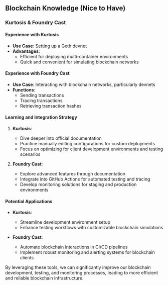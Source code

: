 
## Blockchain Knowledge (Nice to Have)

### Kurtosis & Foundry Cast

#### Experience with Kurtosis

- **Use Case**: Setting up a Geth devnet
- **Advantages**:
  - Efficient for deploying multi-container environments
  - Quick and convenient for simulating blockchain networks

#### Experience with Foundry Cast

- **Use Case**: Interacting with blockchain networks, particularly devnets
- **Functions**:
  - Sending transactions
  - Tracing transactions
  - Retrieving transaction hashes

#### Learning and Integration Strategy

1. **Kurtosis**:
   - Dive deeper into official documentation
   - Practice manually editing configurations for custom deployments
   - Focus on optimizing for client development environments and testing scenarios

2. **Foundry Cast**:
   - Explore advanced features through documentation
   - Integrate into GitHub Actions for automated testing and tracing
   - Develop monitoring solutions for staging and production environments

#### Potential Applications

- **Kurtosis**: 
  - Streamline development environment setup
  - Enhance testing workflows with customizable blockchain simulations

- **Foundry Cast**:
  - Automate blockchain interactions in CI/CD pipelines
  - Implement robust monitoring and alerting systems for blockchain clients

By leveraging these tools, we can significantly improve our blockchain development, testing, and monitoring processes, leading to more efficient and reliable blockchain infrastructure.
